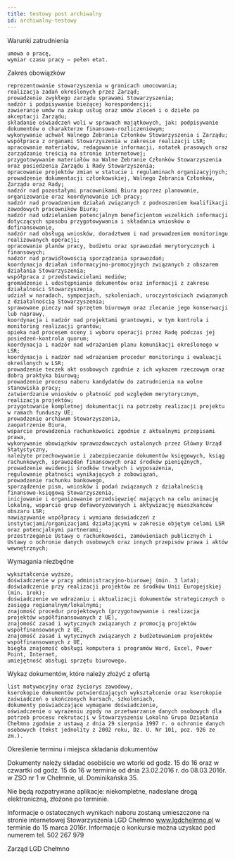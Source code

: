 ```yaml
---
title: testowy post archiwalny
id: archiwalny-testowy
---
```


Warunki zatrudnienia

    umowa o pracę,
    wymiar czasu pracy – pełen etat.

Zakres obowiązków

    reprezentowanie stowarzyszenia w granicach umocowania;
    realizacja zadań określonych przez Zarząd;
    prowadzenie zwykłego zarządu sprawami Stowarzyszenia;
    nadzór i podpisywanie bieżącej korespondencji;
    zawieranie umów na zakup usług oraz umów zleceń i o dzieło po akceptacji Zarządu;
    składanie oświadczeń woli w sprawach majątkowych, jak: podpisywanie dokumentów o charakterze finansowo-rozliczeniowym;
    wykonywanie uchwał Walnego Zebrania Członków Stowarzyszenia i Zarządu;
    współpraca z organami Stowarzyszenia w zakresie realizacji LSR;
    opracowanie materiałów, redagowanie informacji, notatek prasowych oraz zarządzanie treścią na stronie internetowej;
    przygotowywanie materiałów na Walne Zebranie Członków Stowarzyszenia oraz posiedzenia Zarządu i Rady Stowarzyszenia;
    opracowanie projektów zmian w statucie i regulaminach organizacyjnych;
    prowadzenie dokumentacji członkowskiej, Walnego Zebrania Członków, Zarządu oraz Rady;
    nadzór nad pozostałymi pracownikami Biura poprzez planowanie, organizowanie oraz koordynowanie ich pracy;
    nadzór nad prowadzeniem działań związanych z podnoszeniem kwalifikacji zawodowych pracowników Biura;
    nadzór nad udzielaniem potencjalnym beneficjentom wszelkich informacji dotyczących sposobu przygotowywania i składania wniosków o dofinansowanie,
    nadzór nad obsługą wniosków, doradztwem i nad prowadzeniem monitoringu realizowanych operacji;
    opracowanie planów pracy, budżetu oraz sprawozdań merytorycznych i finansowych;
    nadzór nad prawidłowością sporządzania sprawozdań;
    koordynacja działań informacyjno-promocyjnych związanych z obszarem działania Stowarzyszenia;
    współpraca z przedstawicielami mediów;
    gromadzenie i udostępnianie dokumentów oraz informacji z zakresu działalności Stowarzyszenia,
    udział w naradach, sympozjach, szkoleniach, uroczystościach związanych z działalnością Stowarzyszenia;
    sprawowane pieczy nad sprzętem biurowym oraz zlecanie jego konserwacji lub naprawy,
    koordynacja i nadzór nad projektami grantowymi, w tym kontrola i monitoring realizacji grantów;
    opieka nad procesem oceny i wyboru operacji przez Radę podczas jej posiedzeń-kontrola quorum;
    koordynacja i nadzór nad wdrażaniem planu komunikacji określonego w LSR;
    koordynacja i nadzór nad wdrażaniem procedur monitoringu i ewaluacji określonych w LSR;
    prowadzenie teczek akt osobowych zgodnie z ich wykazem rzeczowym oraz dobrą praktyka biurową;
    prowadzenie procesu naboru kandydatów do zatrudnienia na wolne stanowiska pracy;
    zatwierdzanie wniosków o płatność pod względem merytorycznym,
    realizacja projektów;
    przygotowanie kompletnej dokumentacji na potrzeby realizacji projektu w ramach funduszy UE;
    prowadzenie archiwum Stowarzyszenia,
    zaopatrzenie Biura,
    wsparcie prowadzenia rachunkowości zgodnie z aktualnymi przepisami prawa,
    wykonywanie obowiązków sprawozdawczych ustalonych przez Główny Urząd Statystyczny,
    należyte przechowywanie i zabezpieczanie dokumentów księgowych, ksiąg rachunkowych, sprawozdań finansowych oraz środków pieniężnych,
    prowadzenie ewidencji środków trwałych i wyposażenia,
    regulowanie płatności wynikających z zobowiązań,
    prowadzenie rachunku bankowego,
    sporządzenie pism, wniosków i podań związanych z działalnością finansowo-księgową Stowarzyszenia,
    inicjowanie i organizowanie przedsięwzięć mających na celu animację lokalną, wsparcie grup defaworyzowanych i aktywizację mieszkańców obszaru LSR;
    nawiązywanie współpracy i wymiana doświadczeń z instytucjami/organizacjami działającymi w zakresie objętym celami LSR oraz potencjalnymi partnerami;
    przestrzeganie Ustawy o rachunkowości, zamówieniach publicznych i Ustawy o ochronie danych osobowych oraz innych przepisów prawa i aktów wewnętrznych;

Wymagania niezbędne

    wykształcenie wyższe,
    doświadczenie w pracy administracyjno-biurowej (min. 3 lata);
    doświadczenie przy realizacji projektów ze środków Unii Europejskiej (min. 1rok);
    doświadczenie we wdrażaniu i aktualizacji dokumentów strategicznych o zasięgu regionalnym/lokalnymi;
    znajomość procedur projektowych (przygotowywanie i realizacja projektów współfinansowanych z UE),
    znajomość zasad i wytycznych związanych z promocją projektów współfinansowanych z UE,
    znajomość zasad i wytycznych związanych z budżetowaniem projektów współfinansowanych z UE,
    biegła znajomość obsługi komputera i programów Word, Excel, Power Point, Internet,
    umiejętność obsługi sprzętu biurowego.

 Wykaz dokumentów, które należy złożyć z ofertą

    list motywacyjny oraz życiorys zawodowy,
    kserokopie dokumentów potwierdzających wykształcenie oraz kserokopie zaświadczeń o ukończonych kursach, szkoleniach,
    dokumenty poświadczające wymagane doświadczenie,
    oświadczenie o wyrażeniu zgody na przetwarzanie danych osobowych dla potrzeb procesu rekrutacji w Stowarzyszeniu Lokalna Grupa Działania Chełmno zgodnie z ustawą z dnia 29 sierpnia 1997 r. o ochronie danych osobowych (tekst jednolity z 2002 roku, Dz. U. Nr 101, poz. 926 ze zm.).


 Określenie terminu i miejsca składania dokumentów

Dokumenty należy składać osobiście we wtorki  od godz. 15 do 16 oraz w czwartki od godz. 15 do 16 w terminie od dnia 23.02.2016 r. do 08.03.2016r. w ZSO nr 1 w Chełmnie, ul. Dominikańska 35.

Nie będą rozpatrywane aplikacje: niekompletne, nadesłane drogą elektroniczną, złożone po  terminie.

Informacje o ostatecznych wynikach naboru zostaną umieszczone na stronie internetowej Stowarzyszenia LGD Chełmno www.lgdchelmno.pl  w terminie  do  15 marca 2016r. Informacje o konkursie można uzyskać pod numerem tel. 502 267 979


Zarząd LGD Chełmno